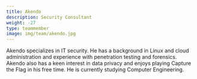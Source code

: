 ```yaml
---
title: Akendo
description: Security Consultant
weight: -27
type: teammember
image: img/team/akendo.jpg
---
```


Akendo specializes in IT security. He has a background in Linux and cloud administration and experience with penetration testing and forensics. Akendo also has a keen interest in data privacy and enjoys playing Capture the Flag in his free time. He is currently studying Computer Engineering.
